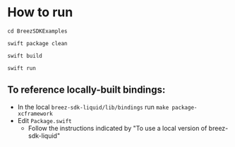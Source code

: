 # How to run

```
cd BreezSDKExamples

swift package clean

swift build

swift run
```

## To reference locally-built bindings:

- In the local `breez-sdk-liquid/lib/bindings` run `make package-xcframework`
- Edit `Package.swift`
  - Follow the instructions indicated by "To use a local version of breez-sdk-liquid"
